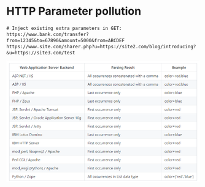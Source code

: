 # HTTP Parameter pollution

```text
# Inject existing extra parameters in GET:
https://www.bank.com/transfer?from=12345&to=67890&amount=5000&from=ABCDEF
https://www.site.com/sharer.php?u=https://site2.com/blog/introducing?&u=https://site3.com/test
```

![](../../.gitbook/assets/image%20%2816%29.png)

